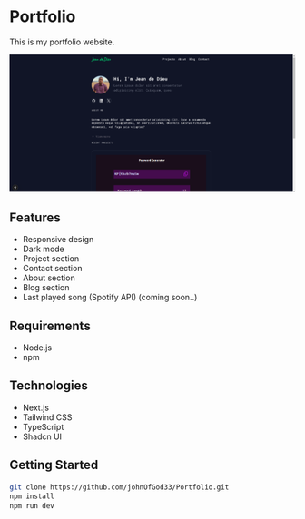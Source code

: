 # Portfolio

This is my portfolio website.

![alt text](./public/Portfolio.png)

## Features

- Responsive design
- Dark mode
- Project section
- Contact section
- About section
- Blog section
- Last played song (Spotify API) (coming soon..)

## Requirements

- Node.js
- npm

## Technologies

- Next.js
- Tailwind CSS
- TypeScript
- Shadcn UI

## Getting Started

```bash
git clone https://github.com/johnOfGod33/Portfolio.git
npm install
npm run dev
```
